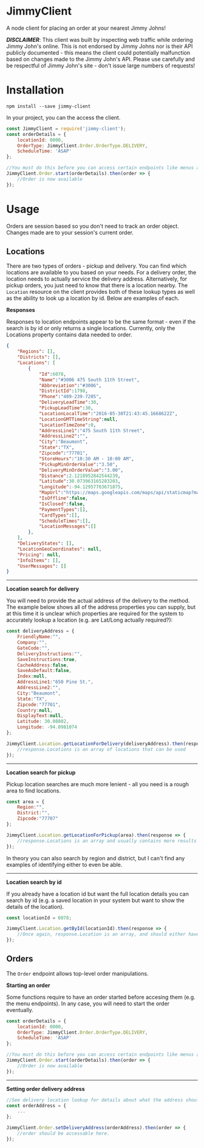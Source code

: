 # JimmyClient
A node client for placing an order at your nearest Jimmy Johns!

***DISCLAIMER***: This client was built by inspecting web traffic while ordering Jimmy John's online. This is not endorsed by Jimmy Johns nor is their API publicly documented - this means the client could potentially malfunction based on changes made to the Jimmy John's API. Please use carefully and be respectful of Jimmy John's site - don't issue large numbers of requests!

# Installation

```
npm install --save jimmy-client
```

In your project, you can the access the client.

```js
const JimmyClient = require('jimmy-client');
const orderDetails = {
    locationId: 0000,
    OrderType: JimmyClient.Order.OrderType.DELIVERY,
    ScheduleTime: 'ASAP'
};

//You must do this before you can access certain endpoints like menus and menu items. These are required properties.
JimmyClient.Order.start(orderDetails).then(order => {
    //Order is now available
});
```

# Usage

Orders are session based so you don't need to track an order object. Changes made are to your session's current order.

## Locations

There are two types of orders - pickup and delivery. You can find which locations are available to you based on your needs. For a delivery order, the location needs to actually service the delivery address. Alternatively, for pickup orders, you just need to know that there is a location nearby. The `Location` resource on the client provides both of these lookup types as well as the ability to look up a location by id. Below are examples of each. 

**Responses**

Responses to location endpoints appear to be the same format - even if the search is by id or only returns a single locations. Currently, only the Locations property contains data needed to order.

```json
{
    "Regions": [],
    "Districts": [],
    "Locations": [
        {
            "Id":6078,
            "Name":"#3006 475 South 11th Street",
            "Abbreviation":"#3006",
            "DistrictId":1798,
            "Phone":"409-239-7205",
            "DeliveryLeadTime":30,
            "PickupLeadTime":30,
            "LocationLocalTime":"2016-05-30T21:43:45.1668622Z",
            "LocationGMTTimeString":null,
            "LocationTimeZone":0,
            "AddressLine1":"475 South 11th Street",
            "AddressLine2":"",
            "City":"Beaumont",
            "State":"TX",
            "Zipcode":"77701",
            "StoreHours":"10:30 AM - 10:00 AM",
            "PickupMinOrderValue":"3.50",
            "DeliveryMinOrderValue":"3.00",
            "Distance":2.1218952842544239,
            "Latitude":30.073963165283203,
            "Longitude":-94.12957763671875,
            "MapUrl":"https://maps.googleapis.com/maps/api/staticmap?markers=color:red...",
            "IsOffline":false,
            "IsClosed":false,
            "PaymentTypes":[],
            "CardTypes":[],
            "ScheduleTimes":[],
            "LocationMessages":[]
        },
    ],
    "DeliveryStates": [],
    "LocationGeoCoordinates": null,
    "Pricing": null,
    "InfoItems": [],
    "UserMessages": []
}
```

---

**Location search for delivery**

You will need to provide the actual address of the delivery to the method. The example below shows all of the address properties you can supply, but at this time it is unclear which properties are required for the system to accurately lookup a location (e.g. are Lat/Long actually required?):

```js
const deliveryAddress = {
    FriendlyName:"",
    Company:"",
    GateCode:"",
    DeliveryInstructions:"",
    SaveInstructions:true,
    CacheAddress:false,
    SaveAsDefault:false,
    Index:null,
    AddressLine1:"650 Pine St.",
    AddressLine2:"",
    City:"Beaumont",
    State:"TX",
    Zipcode:"77701",
    Country:null,
    DisplayText:null,
    Latitude: 30.08802,
    Longitude: -94.0981074
};

JimmyClient.Location.getLocationForDelivery(deliveryAddress).then(response => {
    //response.Locations is an array of locations that can be used
});
```

---

**Location search for pickup**

Pickup location searches are much more lenient - all you need is a rough area to find locations.

```js
const area = {
    Region:"",
    District:"",
    Zipcode:"77707"
};

JimmyClient.Location.getLocationForPickup(area).then(response => {
    //response.Locations is an array and usually contains more results than deliveryAddress
});
```

In theory you can also search by region and district, but I can't find any examples of identifying either to even be able.

---

**Location search by id**

If you already have a location id but want the full location details you can search by id (e.g. a saved location in your system but want to show the details of the location).

```js
const locationId = 6078;

JimmyClient.Location.getById(locationId).then(response => {
    //Once again, response.Location is an array, and should either have 1 or 0 entries.
});
```

## Orders

The `Order` endpoint allows top-level order manipulations.

**Starting an order**

Some functions require to have an order started before accesing them (e.g. the menu endpoints). In any case, you will need to start the order eventually.

```js
const orderDetails = {
    locationId: 0000,
    OrderType: JimmyClient.Order.OrderType.DELIVERY,
    ScheduleTime: 'ASAP'
};

//You must do this before you can access certain endpoints like menus and menu items. These are required properties.
JimmyClient.Order.start(orderDetails).then(order => {
    //Order is now available
});
``` 

---

**Setting order delivery address**

```js
//See delivery location lookup for details about what the address should look like
const orderAddress = {
    ...
};

JimmyClient.Order.setDeliveryAddress(orderAddress).then(order => {
    //order should be accessable here.
});
```